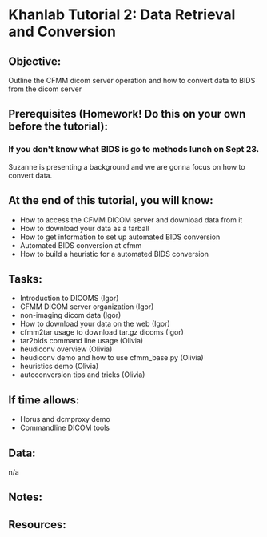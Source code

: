# Khanlab Tutorial 2: Data Retrieval and Conversion
## Objective:
Outline the CFMM dicom server operation and how to convert data to BIDS from the dicom server

## Prerequisites (Homework! Do this on your own before the tutorial):

### If you don't know what BIDS is go to methods lunch on Sept 23.
Suzanne is presenting a background and we are gonna focus on how to convert data.

## At the end of this tutorial, you will know:

* How to access the CFMM DICOM server and download data from it
* How to download your data as a tarball
* How to get information to set up automated BIDS conversion
* Automated BIDS conversion at cfmm
* How to build a heuristic for a automated BIDS conversion

## Tasks:

* Introduction to DICOMS (Igor)
* CFMM DICOM server organization (Igor)
* non-imaging dicom data (Igor)
* How to download your data on the web (Igor)
* cfmm2tar usage to download tar.gz dicoms (Igor)
* tar2bids command line usage (Olivia)
* heudiconv overview (Olivia)
* heudiconv demo and how to use cfmm_base.py (Olivia)
* heuristics demo  (Olivia)
* autoconversion tips and tricks (Olivia)

## If time allows:

* Horus and dcmproxy demo
* Commandline DICOM tools

## Data:

n/a

## Notes:

## Resources:


